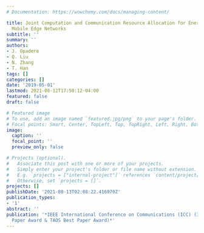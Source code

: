 ```yaml
---
# Documentation: https://wowchemy.com/docs/managing-content/

title: Joint Computation and Communication Resource Allocation for Energy-Efficient
  Mobile Edge Networks
subtitle: ''
summary: ''
authors:
- J. Opadere
- Q. Liu
- N. Zhang
- T. Han
tags: []
categories: []
date: '2019-05-01'
lastmod: 2021-08-12T17:50:12-04:00
featured: false
draft: false

# Featured image
# To use, add an image named `featured.jpg/png` to your page's folder.
# Focal points: Smart, Center, TopLeft, Top, TopRight, Left, Right, BottomLeft, Bottom, BottomRight.
image:
  caption: ''
  focal_point: ''
  preview_only: false

# Projects (optional).
#   Associate this post with one or more of your projects.
#   Simply enter your project's folder or file name without extension.
#   E.g. `projects = ["internal-project"]` references `content/project/deep-learning/index.md`.
#   Otherwise, set `projects = []`.
projects: []
publishDate: '2021-08-13T02:08:22.416970Z'
publication_types:
- '1'
abstract: ''
publication: '*IEEE International Conference on Communications (ICC) (IEEE ICC Best
  Paper Award & TAOS Best Paper Award)*'
---
```

